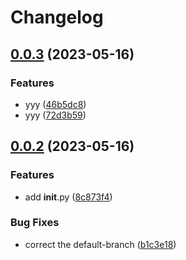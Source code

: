 # Changelog

## [0.0.3](https://github.com/zhongxiao37/release-please-python/compare/v0.0.2...v0.0.3) (2023-05-16)


### Features

* yyy ([46b5dc8](https://github.com/zhongxiao37/release-please-python/commit/46b5dc86455a21774d29c953b8f3d58120597c8e))
* yyy ([72d3b59](https://github.com/zhongxiao37/release-please-python/commit/72d3b596273471d4c4754166abdeb34209b1c1c5))

## [0.0.2](https://github.com/zhongxiao37/release-please-python/compare/v0.0.1...v0.0.2) (2023-05-16)


### Features

* add __init__.py ([8c873f4](https://github.com/zhongxiao37/release-please-python/commit/8c873f4b9d384e6385f6b25904712e5861aa9078))


### Bug Fixes

* correct the default-branch ([b1c3e18](https://github.com/zhongxiao37/release-please-python/commit/b1c3e184dcc7d53f631028b07e3339ce360133f5))

